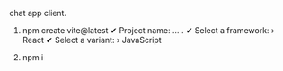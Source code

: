 chat app client.

1. npm create vite@latest
   ✔ Project name: … .
   ✔ Select a framework: › React
   ✔ Select a variant: › JavaScript

2. npm i
